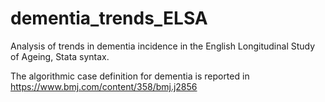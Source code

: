 # dementia_trends_ELSA
Analysis of trends in dementia incidence in the English Longitudinal Study of Ageing, Stata syntax.

The algorithmic case definition for dementia is reported in https://www.bmj.com/content/358/bmj.j2856

